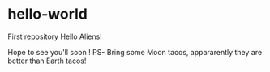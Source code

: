 # hello-world
First repository
Hello Aliens!

Hope to see you'll soon ! PS- Bring some Moon tacos, appararently they are better than Earth tacos!
